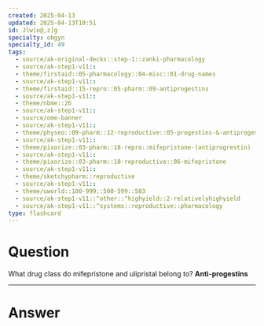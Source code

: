 ```yaml
---
created: 2025-04-13
updated: 2025-04-13T10:51
id: Jlw|o@,z]g
specialty: obgyn
specialty_id: 49
tags:
  - source/ak-original-decks::step-1::zanki-pharmacology
  - source/ak-step1-v11::
  - theme/firstaid::05-pharmacology::04-misc::01-drug-names
  - source/ak-step1-v11::
  - theme/firstaid::15-repro::05-pharm::09-antiprogestins
  - source/ak-step1-v11::
  - theme/nbme::26
  - source/ak-step1-v11::
  - source/ome-banner
  - source/ak-step1-v11::
  - theme/physeo::09-pharm::12-reproductive::05-progestins-&-antiprogestins
  - source/ak-step1-v11::
  - theme/pixorize::03-pharm::18-repro::mifepristone-(antiprogrestin)
  - source/ak-step1-v11::
  - theme/pixorize::03-pharm::18-reproductive::06-mifepristone
  - source/ak-step1-v11::
  - theme/sketchypharm::reproductive
  - source/ak-step1-v11::
  - theme/uworld::100-999::500-599::583
  - source/ak-step1-v11::^other::^highyield::2-relativelyhighyield
  - source/ak-step1-v11::^systems::reproductive::pharmacology
type: flashcard
---
```


# Question
What drug class do mifepristone and ulipristal belong to?   **Anti-progestins**

---

# Answer
